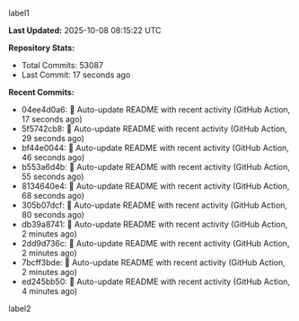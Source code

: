 
label1 
<!-- ACTIVITY_START -->
**Last Updated:** 2025-10-08 08:15:22 UTC

**Repository Stats:**
- Total Commits: 53087
- Last Commit: 17 seconds ago

**Recent Commits:**
- 04ee4d0a6: 🤖 Auto-update README with recent activity (GitHub Action, 17 seconds ago)
- 5f5742cb8: 🤖 Auto-update README with recent activity (GitHub Action, 29 seconds ago)
- bf44e0044: 🤖 Auto-update README with recent activity (GitHub Action, 46 seconds ago)
- b553a6d4b: 🤖 Auto-update README with recent activity (GitHub Action, 55 seconds ago)
- 8134640e4: 🤖 Auto-update README with recent activity (GitHub Action, 68 seconds ago)
- 305b07dcf: 🤖 Auto-update README with recent activity (GitHub Action, 80 seconds ago)
- db39a8741: 🤖 Auto-update README with recent activity (GitHub Action, 2 minutes ago)
- 2dd9d736c: 🤖 Auto-update README with recent activity (GitHub Action, 2 minutes ago)
- 7bcff3bde: 🤖 Auto-update README with recent activity (GitHub Action, 2 minutes ago)
- ed245bb50: 🤖 Auto-update README with recent activity (GitHub Action, 4 minutes ago)
<!-- ACTIVITY_END -->

label2
